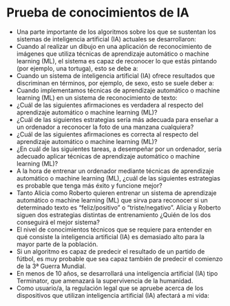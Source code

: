 
# Prueba de conocimientos de IA

- Una parte importante de los algoritmos sobre los que se sustentan los sistemas de inteligencia artificial (IA) actuales se desarrollaron:
- Cuando al realizar un dibujo en una aplicación de reconocimiento de imágenes que utiliza técnicas de aprendizaje automático o machine learning (ML), el sistema es capaz de reconocer lo que estás pintando (por ejemplo, una tortuga), esto se debe a: 
- Cuando un sistema de inteligencia artificial (IA) ofrece resultados que discriminan en términos, por ejemplo, de sexo, esto se suele deber a:
- Cuando implementamos técnicas de aprendizaje automático o machine learning (ML) en un sistema de reconocimiento de texto:
- ¿Cuál de las siguientes afirmaciones es verdadera al respecto del aprendizaje automático o machine learning (ML)?
- ¿Cuál de las siguientes estrategias sería más adecuada para enseñar a un ordenador a reconocer la foto de una manzana cualquiera?
- ¿Cuál de las siguientes afirmaciones es correcta al respecto del aprendizaje automático o machine learning (ML)?
- ¿En cuál de las siguientes tareas, a desempeñar por un ordenador, sería adecuado aplicar técnicas de aprendizaje automático o machine learning (ML)?
- A la hora de entrenar un ordenador mediante técnicas de aprendizaje automático o machine learning (ML), ¿cuál de las siguientes estrategias es probable que tenga más éxito y funcione mejor?
- Tanto Alicia como Roberto quieren entrenar un sistema de aprendizaje automático o machine learning (ML) que sirva para reconocer si un determinado texto es “feliz/positivo” o “triste/negativo”. Alicia y Roberto siguen dos estrategias distintas de entrenamiento ¿Quién de los dos conseguirá el mejor sistema?
- El nivel de conocimientos técnicos que se requiere para entender en qué consiste la inteligencia artificial (IA) es demasiado alto para la mayor parte de la población.
- Si un algoritmo es capaz de predecir el resultado de un partido de fútbol, es muy probable que sea capaz también de predecir el comienzo de la 3ª Guerra Mundial.
- En menos de 10 años, se desarrollará una inteligencia artificial (IA) tipo Terminator, que amenazará la supervivencia de la humanidad.
- Como usuario/a, la regulación legal que se apruebe acerca de los dispositivos que utilizan inteligencia artificial (IA) afectará a mi vida:
